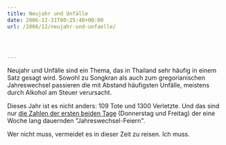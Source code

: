 ```yaml
---
title: Neujahr und Unfälle
date: 2006-12-31T00:25:48+00:00
url: /2006/12/neujahr-und-unfaelle/




---
```

Neujahr und Unfälle sind ein Thema, das in Thailand sehr häufig in einem Satz gesagt wird. Sowohl zu Songkran als auch zum gregorianischen Jahreswechsel passieren die mit Abstand häufigsten Unfälle, meistens durch Alkohol am Steuer verursacht.

Dieses Jahr ist es nicht anders: 109 Tote und 1300 Verletzte. Und das sind nur [die Zahlen der ersten beiden Tage][1] (Donnerstag und Freitag) der eine Woche lang dauernden "Jahreswechsel-Feiern".

Wer nicht muss, vermeidet es in dieser Zeit zu reisen. Ich muss.

 [1]: http://www.nationmultimedia.com/2006/12/31/national/national_30022962.php
